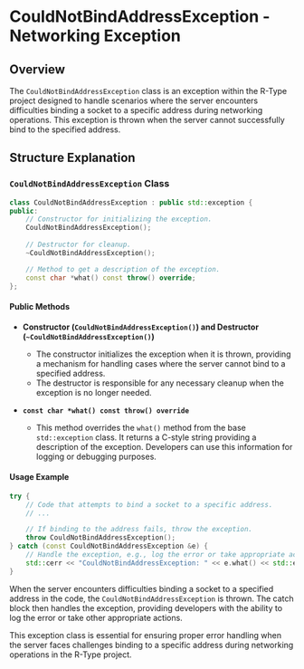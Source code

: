 # CouldNotBindAddressException - Networking Exception

## Overview

The `CouldNotBindAddressException` class is an exception within the R-Type project designed to handle scenarios where the server encounters difficulties binding a socket to a specific address during networking operations. This exception is thrown when the server cannot successfully bind to the specified address.

## Structure Explanation

### `CouldNotBindAddressException` Class

```cpp
class CouldNotBindAddressException : public std::exception {
public:
    // Constructor for initializing the exception.
    CouldNotBindAddressException();
    
    // Destructor for cleanup.
    ~CouldNotBindAddressException();

    // Method to get a description of the exception.
    const char *what() const throw() override;
};
```

#### Public Methods

- **Constructor (`CouldNotBindAddressException()`) and Destructor (`~CouldNotBindAddressException()`)**
  - The constructor initializes the exception when it is thrown, providing a mechanism for handling cases where the server cannot bind to a specified address.
  - The destructor is responsible for any necessary cleanup when the exception is no longer needed.

- **`const char *what() const throw() override`**
  - This method overrides the `what()` method from the base `std::exception` class. It returns a C-style string providing a description of the exception. Developers can use this information for logging or debugging purposes.

#### Usage Example

```cpp
try {
    // Code that attempts to bind a socket to a specific address.
    // ...

    // If binding to the address fails, throw the exception.
    throw CouldNotBindAddressException();
} catch (const CouldNotBindAddressException &e) {
    // Handle the exception, e.g., log the error or take appropriate action.
    std::cerr << "CouldNotBindAddressException: " << e.what() << std::endl;
}
```

When the server encounters difficulties binding a socket to a specified address in the code, the `CouldNotBindAddressException` is thrown. The catch block then handles the exception, providing developers with the ability to log the error or take other appropriate actions.

This exception class is essential for ensuring proper error handling when the server faces challenges binding to a specific address during networking operations in the R-Type project.
